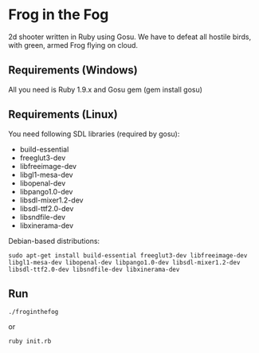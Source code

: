 Frog in the Fog
================
2d shooter written in Ruby using Gosu. We have to defeat all hostile birds, with green, armed Frog flying on cloud.

Requirements (Windows)
----------------
All you need is Ruby 1.9.x and Gosu gem (gem install gosu)

Requirements (Linux)
----------------
You need following SDL libraries (required by gosu):
* build-essential
* freeglut3-dev
* libfreeimage-dev
* libgl1-mesa-dev
* libopenal-dev
* libpango1.0-dev
* libsdl-mixer1.2-dev
* libsdl-ttf2.0-dev
* libsndfile-dev
* libxinerama-dev

Debian-based distributions:
```
sudo apt-get install build-essential freeglut3-dev libfreeimage-dev libgl1-mesa-dev libopenal-dev libpango1.0-dev libsdl-mixer1.2-dev libsdl-ttf2.0-dev libsndfile-dev libxinerama-dev
```

Run
----------------
```
./froginthefog
```

or

```
ruby init.rb
```
